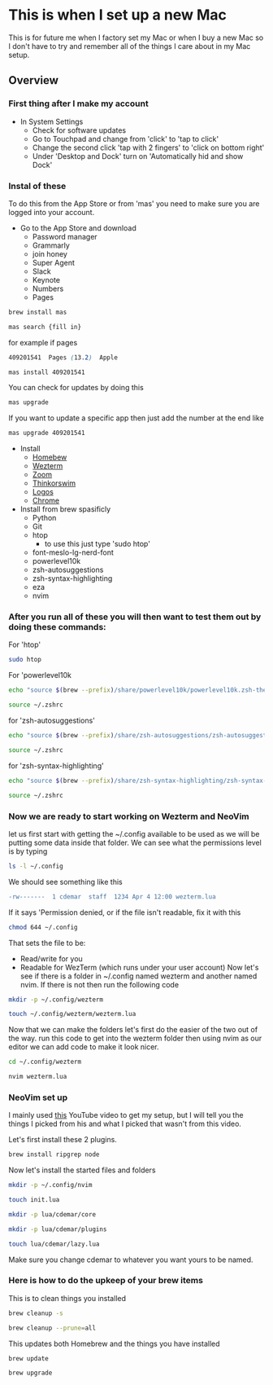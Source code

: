 # This is when I set up a new Mac

This is for future me when I factory set my Mac or when I buy a new Mac so I don't have to try and remember all of the things I care about in my Mac setup.

## Overview

### First thing after I make my account

- In System Settings
  - Check for software updates
  - Go to Touchpad and change from 'click' to 'tap to click'
  - Change the second click 'tap with 2 fingers' to 'click on bottom right'
  - Under 'Desktop and Dock' turn on 'Automatically hid and show Dock'

### Instal of these
To do this from the App Store or from 'mas' you need to make sure you are logged into your account.
- Go to the App Store and download
  - Password manager
  - Grammarly
  - join honey
  - Super Agent
  - Slack
  - Keynote
  - Numbers
  - Pages
```bash
brew install mas
```
```bash
mas search {fill in}
```
for example if pages
```scss
409201541  Pages (13.2)  Apple
```
```bash
mas install 409201541
```

You can check for updates by doing this
```bash
mas upgrade
```
If you want to update a specific app then just add the number at the end like
```bash
mas upgrade 409201541
```

- Install
    - [Homebew](https://brew.sh)
    - [Wezterm](https://wezterm.org)
    - [Zoom](https://www.zoom.com/home/)
    - [Thinkorswim](https://www.schwab.com/trading/thinkorswim?src=SEM&ef_id=CjwKCAjwktO_BhBrEiwAV70jXugWvsMCUYGdlPWhqeMQnGvYpXV2yYtSo8jd5OnZsIeASThueCghnBoCxuAQAvD_BwE:G:s&s_kwcid=AL!5158!3!736506540239!e!!g!!thinkorswim!22175113800!173441860319&keywordid=kwd-297695813001&gad_source=1&gbraid=0AAAAADhoFlmFows5fOgKcTRA4Yjn-QRrr&gclid=CjwKCAjwktO_BhBrEiwAV70jXugWvsMCUYGdlPWhqeMQnGvYpXV2yYtSo8jd5OnZsIeASThueCghnBoCxuAQAvD_BwE)
    - [Logos](https://www.logos.com)
    - [Chrome](https://www.google.com/chrome/)
- Install from brew spasificly
    - Python
    - Git
    - htop
        - to use this just type 'sudo htop'
    - font-meslo-lg-nerd-font
    - powerlevel10k
    - zsh-autosuggestions
    - zsh-syntax-highlighting
    - eza
    - nvim

### After you run all of these you will then want to test them out by doing these commands:
For 'htop'
```bash
sudo htop
```

For 'powerlevel10k
```bash
echo "source $(brew --prefix)/share/powerlevel10k/powerlevel10k.zsh-theme" >> ~/.zshrc
```

```bash
source ~/.zshrc
```

for 'zsh-autosuggestions'
```bash
echo "source $(brew --prefix)/share/zsh-autosuggestions/zsh-autosuggestions.zsh" >> ~/.zshrc
```
```bash
source ~/.zshrc
```

for 'zsh-syntax-highlighting'
```bash
echo "source $(brew --prefix)/share/zsh-syntax-highlighting/zsh-syntax-highlighting.zsh" >> ~/.zshrc
```
```bash
source ~/.zshrc
```

### Now we are ready to start working on Wezterm and NeoVim
let us first start with getting the ~/.config available to be used as we will be putting some data inside that folder. We can see what the permissions level is by typing
```bash
ls -l ~/.config
```
We should see something like this
```diff
-rw-------  1 cdemar  staff  1234 Apr 4 12:00 wezterm.lua
```
If it says 'Permission denied, or if the file isn't readable, fix it with this
```bash
chmod 644 ~/.config
```
That sets the file to be:
- Read/write for you
- Readable for WezTerm (which runs under your user account)
Now let's see if there is a folder in ~/.config named wezterm and another named nvim. If there is not then run the following code
```bash
mkdir -p ~/.config/wezterm
```
```bash
touch ~/.config/wezterm/wezterm.lua
```

Now that we can make the folders let's first do the easier of the two out of the way.
run this code to get into the wezterm folder then using nvim as our editor we can add code to make it look nicer.

```bash
cd ~/.config/wezterm
```
```bash
nvim wezterm.lua
```

### NeoVim set up
I mainly used [this](https://www.youtube.com/watch?v=6pAG3BHurdM&list=PLnu5gT9QrFg36OehOdECFvxFFeMHhb_07&index=14&t=324s) YouTube video to get my setup, but I will tell you the things I picked from his and what I picked that wasn't from this video.

Let's first install these 2 plugins.
```bash
brew install ripgrep node
```

Now let's install the started files and folders
```bash
mkdir -p ~/.config/nvim
```
```bash
touch init.lua
```
```bash
mkdir -p lua/cdemar/core
```
```bash
mkdir -p lua/cdemar/plugins
```
```bash
touch lua/cdemar/lazy.lua
```
Make sure you change cdemar to whatever you want yours to be named.



### Here is how to do the upkeep of your brew items
This is to clean things you installed
```bash
brew cleanup -s
```
```bash
brew cleanup --prune=all
```

This updates both Homebrew and the things you have installed
```bash
brew update
```
```bash
brew upgrade
```
